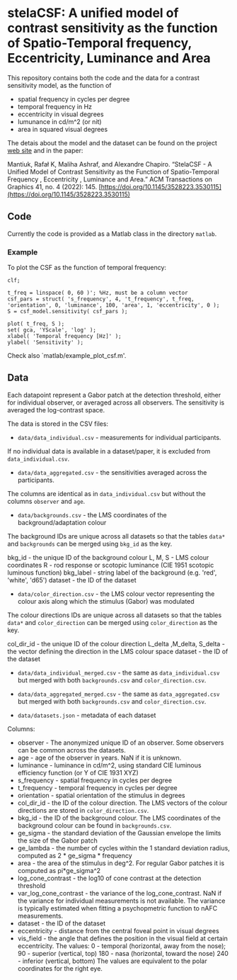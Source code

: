 # stelaCSF: A unified model of contrast sensitivity as the function of Spatio-Temporal frequency, Eccentricity, Luminance and Area

This repository contains both the code and the data for a contrast sensitivity model, as the function of
* spatial frequency in cycles per degree
* temporal frequency in Hz
* eccentricity in visual degrees
* lumunance in cd/m^2 (or nit)
* area in squared visual degrees

The detais about the model and the dataset can be found on the project [web site](https://www.cl.cam.ac.uk/research/rainbow/projects/stelaCSF/) and in the paper:

Mantiuk, Rafał K, Maliha Ashraf, and Alexandre Chapiro.
“StelaCSF - A Unified Model of Contrast Sensitivity as the Function of Spatio-Temporal Frequency , Eccentricity , Luminance and Area.”
ACM Transactions on Graphics 41, no. 4 (2022): 145.
[https://doi.org/10.1145/3528223.3530115](https://doi.org/10.1145/3528223.3530115)

## Code

Currently the code is provided as a Matlab class in the directory `matlab`. 

### Example

To plot the CSF as the function of temporal frequency:
```
clf;

t_freq = linspace( 0, 60 )'; %Hz, must be a column vector
csf_pars = struct( 's_frequency', 4, 't_frequency', t_freq, 'orientation', 0, 'luminance', 100, 'area', 1, 'eccentricity', 0 );          
S = csf_model.sensitivity( csf_pars );        

plot( t_freq, S );
set( gca, 'YScale', 'log' );
xlabel( 'Temporal frequency [Hz]' );
ylabel( 'Sensitivity' );

```
Check also `matlab/example_plot_csf.m'.

## Data

Each datapoint represent a Gabor patch at the detection threshold, either for individual observer, or averaged across all observers. The sensitivity is averaged the log-contrast space. 

The data is stored in the CSV files:

* `data/data_individual.csv` - measurements for individual participants. 

If no individual data is available in a dataset/paper, it is excluded from `data_individual.csv`. 

* `data/data_aggregated.csv` - the sensitivities averaged across the participants.

The columns are identical as in `data_individual.csv` but without the columns `observer` and `age`. 

* `data/backgrounds.csv` - the LMS coordinates of the background/adaptation colour

The background IDs are unique across all datasets so that the tables `data*` and `backgrounds` can be merged using `bkg_id` as the key. 

bkg_id - the unique ID of the background colour 
L, M, S - LMS colour coordinates
R - rod response or scotopic luminance (CIE 1951 scotopic luminous function)
bkg_label - string label of the background (e.g. 'red', 'white', 'd65')
dataset - the ID of the dataset

* `data/color_direction.csv` - the LMS colour vector representing the colour axis along which the stimulus (Gabor) was modulated

The colour directions IDs are unique across all datasets so that the tables `data*` and `color_direction` can be merged using `color_direction` as the key. 

col_dir_id - the unique ID of the colour direction
L_delta ,M_delta, S_delta - the vector defining the direction in the LMS colour space
dataset - the ID of the dataset

* `data/data_individual_merged.csv` - the same as `data_individual.csv` but merged with both `backgrounds.csv` and `color_direction.csv`. 

* `data/data_aggregated_merged.csv` - the same as `data_aggregated.csv` but merged with both `backgrounds.csv` and `color_direction.csv`. 

* `data/datasets.json` - metadata of each dataset

Columns:
- observer - The anonymized unique ID of an observer. Some observers can be common across the datasets. 
- age - age of the observer in years. NaN if it is unknown.
- luminance - luminance in cd/m^2, using standard CIE luminous efficiency function (or Y of CIE 1931 XYZ)
- s_frequency - spatial frequency in cycles per degree
- t_frequency - temporal frequency in cycles per degree
- orientation - spatial orientation of the stimulus in degrees
- col_dir_id - the ID of the colour direction. The LMS vectors of the colour directions are stored in `color_direction.csv`. 
- bkg_id - the ID of the background colour. The LMS coordinates of the background colour can be found in `backgrounds.csv`.
- ge_sigma - the standard deviation of the Gaussian envelope the limits the size of the Gabor patch
- ge_lambda - the number of cycles within the 1 standard deviation radius, computed as 2 * ge_sigma * frequency
- area - the area of the stimulus in deg^2. For regular Gabor patches it is computed as pi*ge_sigma^2
- log_cone_contrast - the log10 of cone contrast at the detection threshold
- var_log_cone_contrast - the variance of the log_cone_contrast. NaN if the variance for individual measurements is not available. The variance is typically estimated when fitting a psychopmetric function to nAFC measurements. 
- dataset - the ID of the dataset
- eccentricity - distance from the central foveal point in visual degrees
- vis_field - the angle that defines the position in the visual field at certain eccentricity. The values:
  0 - temporal (horizontal, away from the nose);
  90 - superior (vertical, top)
  180 - nasa (horizontal, toward the nose)
  240 - inferior (vertical, bottom)
  The values are equivalent to the polar coordinates for the right eye. 
